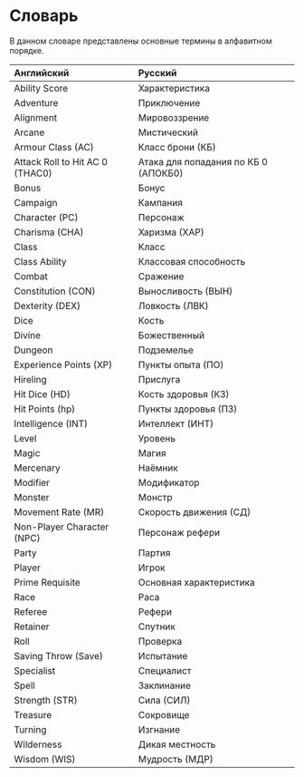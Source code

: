 # Словарь

В данном словаре представлены основные термины в алфавитном порядке.

Английский                      | Русский
:-------------------------------|:------------------------------------
Ability Score                   | Характеристика
Adventure                       | Приключение
Alignment                       | Мировоззрение
Arcane                          | Мистический
Armour Class (AC)               | Класс брони (КБ)
Attack Roll to Hit AC 0 (THAC0) | Атака для попадания по КБ 0 (АПОКБ0)
Bonus                           | Бонус
Campaign                        | Кампания
Character (PC)                  | Персонаж
Charisma (CHA)                  | Харизма (ХАР)
Class                           | Класс
Class Ability                   | Классовая способность
Combat                          | Сражение
Constitution (CON)              | Выносливость (ВЫН)
Dexterity (DEX)                 | Ловкость (ЛВК)
Dice                            | Кость
Divine                          | Божественный
Dungeon                         | Подземелье
Experience Points (XP)          | Пункты опыта (ПО)
Hireling                        | Прислуга
Hit Dice (HD)                   | Кость здоровья (КЗ)
Hit Points (hp)                 | Пункты здоровья (ПЗ)
Intelligence (INT)              | Интеллект (ИНТ)
Level                           | Уровень
Magic                           | Магия
Mercenary                       | Наёмник
Modifier                        | Модификатор
Monster                         | Монстр
Movement Rate (MR)              | Скорость движения (СД)
Non-Player Character (NPC)      | Персонаж рефери
Party                           | Партия
Player                          | Игрок
Prime Requisite                 | Основная характеристика
Race                            | Раса
Referee                         | Рефери
Retainer                        | Спутник
Roll                            | Проверка
Saving Throw (Save)             | Испытание
Specialist                      | Специалист
Spell                           | Заклинание
Strength (STR)                  | Сила (СИЛ)
Treasure                        | Сокровище
Turning                         | Изгнание
Wilderness                      | Дикая местность
Wisdom (WIS)                    | Мудрость (МДР)
